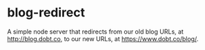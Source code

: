 blog-redirect
====

A simple node server that redirects from our old blog URLs, at http://blog.dobt.co, to our new URLs, at https://www.dobt.co/blog/.
